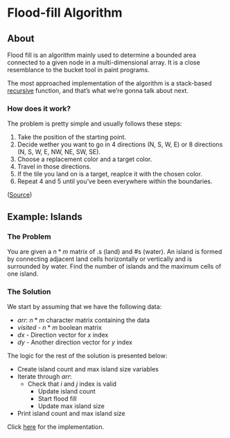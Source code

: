 # Flood-fill Algorithm

## About

Flood fill is an algorithm mainly used to determine a bounded area connected to a given node in a multi-dimensional array. It is a close resemblance to the bucket tool in paint programs.

The most approached implementation of the algorithm is a stack-based [recursive](https://github.com/aaronhma/algorithms-notes/blob/master/techniques/recursion/about.md) function, and that’s what we’re gonna talk about next.

### How does it work?

The problem is pretty simple and usually follows these steps:

1. Take the position of the starting point.
2. Decide wether you want to go in 4 directions (N, S, W, E) or 8 directions (N, S, W, E, NW, NE, SW, SE).
3. Choose a replacement color and a target color.
4. Travel in those directions.
5. If the tile you land on is a target, reaplce it with the chosen color.
6. Repeat 4 and 5 until you’ve been everywhere within the boundaries.

([Source](https://www.freecodecamp.org/news/flood-fill-algorithm-explained/))

## Example: Islands

### The Problem

You are given a $n * m$ matrix of .s (land) and #s (water). An island is formed by connecting adjacent land cells horizontally or vertically and is surrounded by water. Find the number of islands and the maximum cells of one island.

### The Solution

We start by assuming that we have the following data:

- $arr$: $n * m$ character matrix containing the data
- $visited$ - $n * m$ boolean matrix
- $dx$ - Direction vector for $x$ index
- $dy$ - Another direction vector for $y$ index

The logic for the rest of the solution is presented below:

- Create island count and max island size variables
- Iterate through $arr$:
  - Check that $i$ and $j$ index is valid
    - Update island count
    - Start flood fill
    - Update max island size
- Print island count and max island size

Click [here](flood-fill.cpp) for the implementation.

